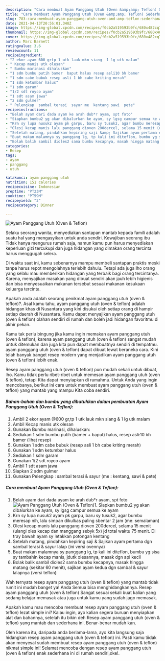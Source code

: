 ```yaml
---
description: "Cara membuat Ayam Panggang Utuh (Oven &amp;amp; Teflon) Sederhana Untuk Jualan"
title: "Cara membuat Ayam Panggang Utuh (Oven &amp;amp; Teflon) Sederhana Untuk Jualan"
slug: 783-cara-membuat-ayam-panggang-utuh-oven-and-amp-teflon-sederhana-untuk-jualan
date: 2021-04-13T20:56:01.348Z
image: https://img-global.cpcdn.com/recipes/f0cb2a519593b9fc/680x482cq70/ayam-panggang-utuh-oven-teflon-foto-resep-utama.jpg
thumbnail: https://img-global.cpcdn.com/recipes/f0cb2a519593b9fc/680x482cq70/ayam-panggang-utuh-oven-teflon-foto-resep-utama.jpg
cover: https://img-global.cpcdn.com/recipes/f0cb2a519593b9fc/680x482cq70/ayam-panggang-utuh-oven-teflon-foto-resep-utama.jpg
author: Marc Barnett
ratingvalue: 3.6
reviewcount: 11
recipeingredient:
- "2 ekor ayam 600 grtp 1 utk lauk mkn siang  1 lg utk malam"
- " Kecap manis utk olesan"
- " Bumbu marinasi dihaluskan"
- "1 sdm bumbu putih bamer  baput halus resep asli10 bh bamer           lihat resep"
- "1 sdm cabe bubuk resep asli 1 bh cabe kriting merah"
- "1 sdm ketumbar halus"
- "1 sdm garam"
- "1/2 sdt royco ayam"
- "1 sdt asam jawa"
- "2 sdm gulmer"
- " Pelengkap  sambal terasi  sayur me  kentang sawi  pete"
recipeinstructions:
- "Belah ayam dari dada ayam ke arah dub*r ayam, spt foto"
- "Siapkan bumbu2 yg akan dibalurkan ke ayam, sy lgsg campur semua ke ayam"
- "Krn sy lupa nusuk2 ayam pk garpu, baru sy tusuk2, agar bumbu meresap nih, lalu simpan dikulkas paling sbentar 2 jam (me: semalaman)"
- "Olesi kecap manis lalu panggang dioven 200dercel, selama 15 menit (ulangi oles kecap dan manggang sebyk 5x) jd total waktu 75 menit. Di tray bawah ayam sy letakkan potongan kentang"
- "Setelah matang, pindahkan kepiring saji &amp; Sajikan ayam pertama dgn sambal terasi &amp; sayur lalap (ini versi ovennya)"
- "Buat makan malamnya sy panggang lg, tp kali ini diteflon, bumbu yg sisa sy tambahin kecap manis, jdutk olesannya, masak dgn api kecil"
- "Bolak balik sambil dioles2 sama bumbu kecapnya, masak hingga matang (sekitar 60 menit), sajikan ayam kedua dgn sambal &amp; sayur lalapnya (versi teflon)"
categories:
- Resep
tags:
- ayam
- panggang
- utuh

katakunci: ayam panggang utuh 
nutrition: 151 calories
recipecuisine: Indonesian
preptime: "PT23M"
cooktime: "PT59M"
recipeyield: "3"
recipecategory: Dinner

---
```



![Ayam Panggang Utuh (Oven &amp; Teflon)](https://img-global.cpcdn.com/recipes/f0cb2a519593b9fc/680x482cq70/ayam-panggang-utuh-oven-teflon-foto-resep-utama.jpg)

Selaku seorang wanita, menyediakan santapan mantab kepada famili adalah suatu hal yang mengasyikan untuk anda sendiri. Kewajiban seorang ibu Tidak hanya mengurus rumah saja, namun kamu pun harus menyediakan keperluan gizi tercukupi dan juga hidangan yang dimakan orang tercinta harus menggugah selera.

Di waktu  saat ini, kamu sebenarnya mampu membeli santapan praktis meski tanpa harus repot mengolahnya terlebih dahulu. Tetapi ada juga lho orang yang selalu mau memberikan hidangan yang terbaik bagi orang tercintanya. Karena, menyajikan masakan yang dibuat sendiri akan jauh lebih higienis dan bisa menyesuaikan makanan tersebut sesuai makanan kesukaan keluarga tercinta. 



Apakah anda adalah seorang penikmat ayam panggang utuh (oven &amp; teflon)?. Asal kamu tahu, ayam panggang utuh (oven &amp; teflon) adalah hidangan khas di Nusantara yang kini disukai oleh setiap orang di hampir setiap daerah di Nusantara. Kamu dapat menyajikan ayam panggang utuh (oven &amp; teflon) olahan sendiri di rumah dan boleh jadi hidangan favoritmu di akhir pekan.

Kamu tak perlu bingung jika kamu ingin memakan ayam panggang utuh (oven &amp; teflon), karena ayam panggang utuh (oven &amp; teflon) sangat mudah untuk ditemukan dan juga kita pun dapat membuatnya sendiri di tempatmu. ayam panggang utuh (oven &amp; teflon) dapat dibuat lewat beraneka cara. Kini telah banyak banget resep modern yang menjadikan ayam panggang utuh (oven &amp; teflon) lebih enak.

Resep ayam panggang utuh (oven &amp; teflon) pun mudah sekali untuk dibuat, lho. Kamu tidak perlu ribet-ribet untuk memesan ayam panggang utuh (oven &amp; teflon), tetapi Kita dapat menyiapkan di rumahmu. Untuk Anda yang ingin mencobanya, berikut ini cara untuk membuat ayam panggang utuh (oven &amp; teflon) yang mantab yang mampu Kita coba sendiri.

<!--inarticleads1-->

##### Bahan-bahan dan bumbu yang dibutuhkan dalam pembuatan Ayam Panggang Utuh (Oven &amp; Teflon):

1. Ambil 2 ekor ayam @600 gr,tp 1 utk lauk mkn siang &amp; 1 lg utk malam
1. Ambil  Kecap manis utk olesan
1. Gunakan  Bumbu marinasi, dihaluskan:
1. Sediakan 1 sdm bumbu putih (bamer + baput) halus, resep asli:10 bh bamer           (lihat resep)
1. Gunakan 1 sdm cabe bubuk (resep asli 1 bh cabe kriting merah)
1. Gunakan 1 sdm ketumbar halus
1. Sediakan 1 sdm garam
1. Gunakan 1/2 sdt royco ayam
1. Ambil 1 sdt asam jawa
1. Siapkan 2 sdm gulmer
1. Gunakan  Pelengkap : sambal terasi &amp; sayur (me : kentang, sawi &amp; pete)




<!--inarticleads2-->

##### Cara membuat Ayam Panggang Utuh (Oven &amp; Teflon):

1. Belah ayam dari dada ayam ke arah dub*r ayam, spt foto
<img src="https://img-global.cpcdn.com/steps/ebf59fae6ebec7ea/160x128cq70/ayam-panggang-utuh-oven-teflon-langkah-memasak-1-foto.jpg" alt="Ayam Panggang Utuh (Oven &amp; Teflon)">1. Siapkan bumbu2 yg akan dibalurkan ke ayam, sy lgsg campur semua ke ayam
1. Krn sy lupa nusuk2 ayam pk garpu, baru sy tusuk2, agar bumbu meresap nih, lalu simpan dikulkas paling sbentar 2 jam (me: semalaman)
1. Olesi kecap manis lalu panggang dioven 200dercel, selama 15 menit (ulangi oles kecap dan manggang sebyk 5x) jd total waktu 75 menit. Di tray bawah ayam sy letakkan potongan kentang
1. Setelah matang, pindahkan kepiring saji &amp; Sajikan ayam pertama dgn sambal terasi &amp; sayur lalap (ini versi ovennya)
1. Buat makan malamnya sy panggang lg, tp kali ini diteflon, bumbu yg sisa sy tambahin kecap manis, jdutk olesannya, masak dgn api kecil
1. Bolak balik sambil dioles2 sama bumbu kecapnya, masak hingga matang (sekitar 60 menit), sajikan ayam kedua dgn sambal &amp; sayur lalapnya (versi teflon)




Wah ternyata resep ayam panggang utuh (oven &amp; teflon) yang mantab tidak rumit ini mudah banget ya! Anda Semua bisa menghidangkannya. Resep ayam panggang utuh (oven &amp; teflon) Sangat sesuai sekali buat kalian yang sedang belajar memasak atau juga untuk kamu yang sudah jago memasak.

Apakah kamu mau mencoba membuat resep ayam panggang utuh (oven &amp; teflon) lezat simple ini? Kalau ingin, ayo kalian segera buruan menyiapkan alat dan bahannya, setelah itu bikin deh Resep ayam panggang utuh (oven &amp; teflon) yang mantab dan sederhana ini. Benar-benar mudah kan. 

Oleh karena itu, daripada anda berlama-lama, ayo kita langsung saja hidangkan resep ayam panggang utuh (oven &amp; teflon) ini. Pasti kamu tiidak akan menyesal sudah membuat resep ayam panggang utuh (oven &amp; teflon) nikmat simple ini! Selamat mencoba dengan resep ayam panggang utuh (oven &amp; teflon) enak sederhana ini di rumah sendiri,oke!.

